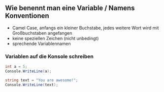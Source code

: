 ## Wie benennt man eine Variable / Namens Konventionen

* Camel Case, anfangs ein kleiner Buchstabe, jedes weitere Wort wird mit Großbuchstaben angefangen
* keine speziellen Zeichen (nicht unbedingt)
* sprechende Variablennamen

### Variablen auf die Konsole schreiben

```csharp
int a = 5;
Console.WriteLine(a);

string text = "You are awesome!";
Console.WriteLine(text);
```
